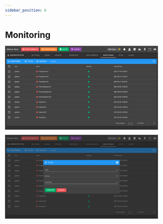 ```yaml
---
sidebar_position: 6
---
```


# Monitoring

![alt text](../../../assets/administration/admin-monitoring.png "Admin - Monitoring")

![alt text](../../../assets/administration/admin-monitoring-filter.png "Admin - Monitoring - Filter")